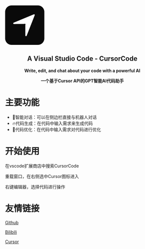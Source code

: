 ![extensionIcon](resources/extensionIcon.png)

<h2 align="center">A Visual Studio Code - CursorCode</h2>
<p align="center"><strong>Write, edit, and chat about your code with a powerful AI</strong></p>
<p align="center"><strong>一个基于Cursor API的GPT智能AI代码助手</strong></p>

# 主要功能

- 📃智能对话：可以在侧边栏直接与机器人对话
- 🔥代码生成：在代码中输入需求来生成代码
- 📝代码优化：在代码中输入需求对代码进行优化

# 开始使用

在vscode扩展商店中搜索CursorCode

重载窗口，在右侧选中Cursor图标进入

右键编辑器，选择代码进行操作

# 友情链接

[Github](https://github.com/Meteo-Pig/CursorCode)

[Bilibili](https://space.bilibili.com/37295121)

[Cursor](https://www.cursor.so/)